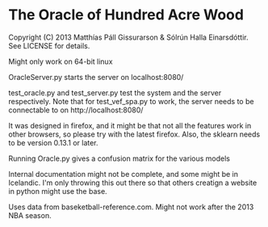 The Oracle of Hundred Acre Wood
======

Copyright (C) 2013 Matthías Páll Gissurarson & Sólrún Halla Einarsdóttir. See LICENSE for details.

Might only work on 64-bit linux

OracleServer.py starts the server on localhost:8080/

test\_oracle.py and test\_server.py test the system and the server respectively.
Note that for test\_vef\_spa.py to work, the server needs to be connectable to on http://localhost:8080/

It was designed in firefox, and it might be that not all the features work in other browsers, so please try with the latest firefox. Also, the sklearn needs to be version 0.13.1 or later.

Running Oracle.py gives a confusion matrix for the various models

Internal documentation might not be complete, and some might be in Icelandic. I'm only throwing this out there so that others creatign a website in python might use the base.

Uses data from baseketball-reference.com. Might not work after the 2013 NBA season.
